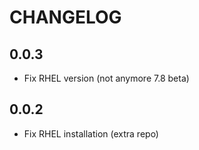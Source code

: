 # CHANGELOG

## 0.0.3

* Fix RHEL version (not anymore 7.8 beta)

## 0.0.2

* Fix RHEL installation (extra repo)
